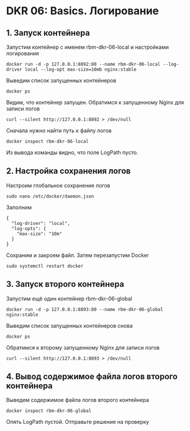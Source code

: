 # DKR 06: Basics. Логирование

## 1. Запуск контейнера

Запустим контейнер с именем rbm-dkr-06-local и настройками логирования

```console
docker run -d -p 127.0.0.1:8892:80 --name rbm-dkr-06-local --log-driver local --log-opt max-size=10mb nginx:stable
```

Выведим список запущенных контейнеров

```console
docker ps
```

Видим, что контейнер запущен. Обратимся к запущенному Nginx для записи логов

```console
curl --silent http://127.0.0.1:8892 > /dev/null
```

Сначала нужно найти путь к файлу логов

```console
docker inspect rbm-dkr-06-local
```

Из вывода команды видно, что поле LogPath пусто.

## 2. Настройка сохранения логов

Настроим глобальное сохранение логов

```console
sudo nano /etc/docker/daemon.json
```

Заполним

```console
{
  "log-driver": "local",
  "log-opts": {
    "max-size": "10m"
  }
}
```

Сохраним и закроем файл. Затем перезапустим Docker

```console
sudo systemctl restart docker
```

## 3. Запуск второго контейнера

Запустим ещё один контейнер rbm-dkr-06-global

```console
docker run -d -p 127.0.0.1:8893:80 --name rbm-dkr-06-global nginx:stable
```

Выведим список запущенных контейнеров снова

```console
docker ps
```

Обратимся к второму запущенному Nginx для записи логов

```console
curl --silent http://127.0.0.1:8893 > /dev/null
```

## 4. Вывод содержимое файла логов второго контейнера

Выведем содержимое файла логов второго контейнера

```console
docker inspect rbm-dkr-06-global
```

Опять LogPath пустой. Отправьте решение на проверку